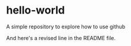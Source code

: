 # hello-world
A simple repository to explore how to use github

And here's a revised line in the README file.
